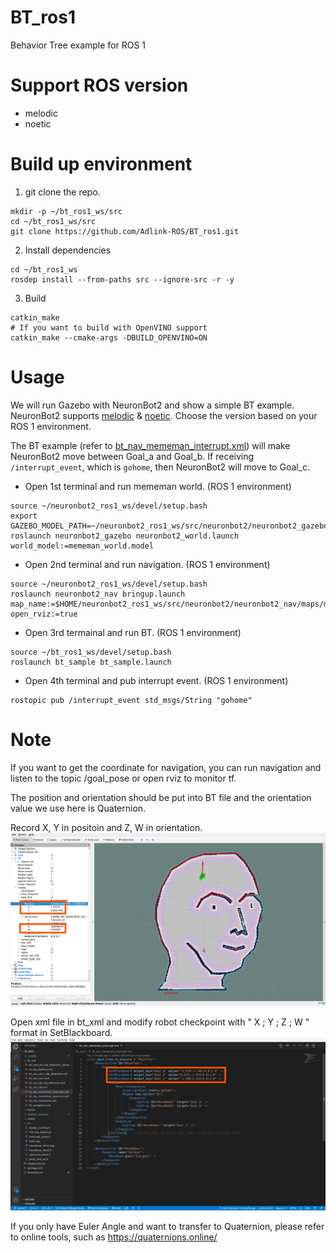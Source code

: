 # BT_ros1

Behavior Tree example for ROS 1

# Support ROS version

* melodic
* noetic

# Build up environment

1. git clone the repo.
```
mkdir -p ~/bt_ros1_ws/src
cd ~/bt_ros1_ws/src
git clone https://github.com/Adlink-ROS/BT_ros1.git
```

2. Install dependencies
```
cd ~/bt_ros1_ws
rosdep install --from-paths src --ignore-src -r -y
```

3. Build
```
catkin_make
# If you want to build with OpenVINO support
catkin_make --cmake-args -DBUILD_OPENVINO=ON
```

# Usage

We will run Gazebo with NeuronBot2 and show a simple BT example.
NeuronBot2 supports [melodic](https://github.com/Adlink-ROS/neuronbot2/tree/melodic-devel) & [noetic](https://github.com/Adlink-ROS/neuronbot2/tree/noetic-devel).
Choose the version based on your ROS 1 environment.

The BT example (refer to [bt_nav_mememan_interrupt.xml](bt_xml/bt_nav_mememan_interrupt.xml)) will make NeuronBot2 move between Goal_a and Goal_b.
If receiving `/interrupt_event`, which is `gohome`, then NeuronBot2 will move to Goal_c.

* Open 1st terminal and run mememan world. (ROS 1 environment)
```
source ~/neuronbot2_ros1_ws/devel/setup.bash
export GAZEBO_MODEL_PATH=~/neuronbot2_ros1_ws/src/neuronbot2/neuronbot2_gazebo/models
roslaunch neuronbot2_gazebo neuronbot2_world.launch world_model:=mememan_world.model
```
* Open 2nd terminal and run navigation. (ROS 1 environment)
```
source ~/neuronbot2_ros1_ws/devel/setup.bash
roslaunch neuronbot2_nav bringup.launch map_name:=$HOME/neuronbot2_ros1_ws/src/neuronbot2/neuronbot2_nav/maps/mememan.yaml open_rviz:=true
```
* Open 3rd termainal and run BT. (ROS 1 environment) 
```
source ~/bt_ros1_ws/devel/setup.bash
roslaunch bt_sample bt_sample.launch
```
* Open 4th terminal and pub interrupt event. (ROS 1 environment)
```
rostopic pub /interrupt_event std_msgs/String "gohome"
```

# Note
If you want to get the coordinate for navigation, you can run navigation and listen to the topic /goal_pose or open rviz to monitor tf.

The position and orientation should be put into BT file and the orientation value we use here is Quaternion.

Record X, Y in positoin and Z, W in orientation.
![](readme_resource/inspect_rviz.png)

Open xml file in bt_xml and modify robot checkpoint with " X ; Y ; Z ; W " format in SetBlackboard.
![](readme_resource/bt_modify.png)

If you only have Euler Angle and want to transfer to Quaternion, please refer to online tools, such as https://quaternions.online/
